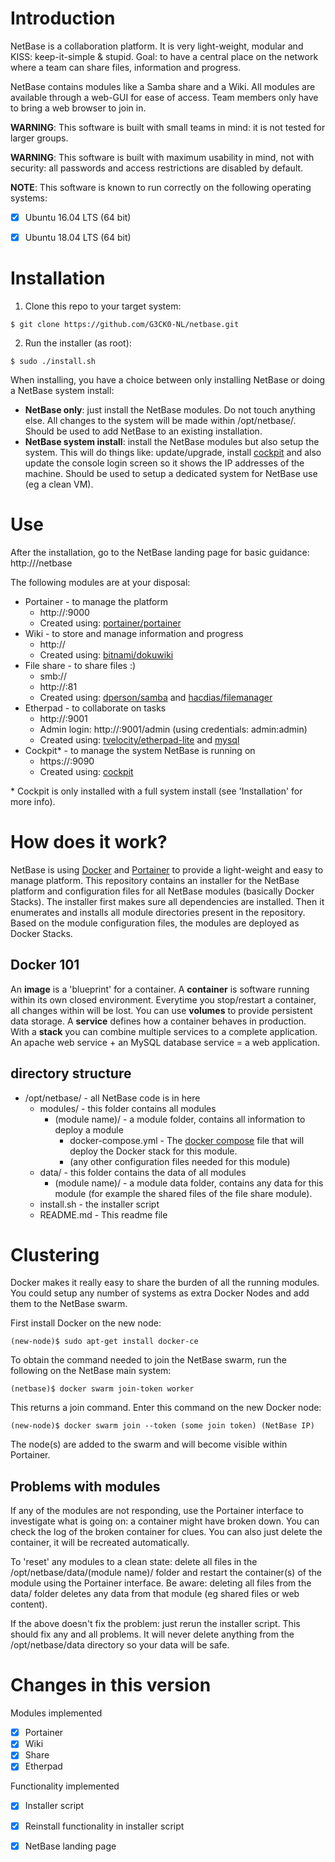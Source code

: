 # Introduction

NetBase is a collaboration platform. It is very light-weight, modular and KISS: keep-it-simple & stupid.
Goal: to have a central place on the network where a team can share files, information and progress.

NetBase contains modules like a Samba share and a Wiki. All modules are available through a web-GUI for ease of access.
Team members only have to bring a web browser to join in.

**WARNING**: This software is built with small teams in mind: it is not tested for larger groups.

**WARNING**: This software is built with maximum usability in mind, not with security: all passwords and access restrictions are disabled by default.

**NOTE**: This software is known to run correctly on the following operating systems:
- [x] Ubuntu 16.04 LTS (64 bit)
- [x] Ubuntu 18.04 LTS (64 bit)


# Installation

1. Clone this repo to your target system:
```
$ git clone https://github.com/G3CK0-NL/netbase.git
```
2. Run the installer (as root):
```
$ sudo ./install.sh
```

When installing, you have a choice between only installing NetBase or doing a NetBase system install:
* **NetBase only**: just install the NetBase modules. Do not touch anything else. All changes to the system will be made within /opt/netbase/. Should be used to add NetBase to an existing installation.
* **NetBase system install**: install the NetBase modules but also setup the system. This will do things like: update/upgrade, install [cockpit](http://cockpit-project.org) and also update the console login screen so it shows the IP addresses of the machine. Should be used to setup a dedicated system for NetBase use (eg a clean VM).


# Use

After the installation, go to the NetBase landing page for basic guidance:
http://<your-ip>/netbase

The following modules are at your disposal:

* Portainer - to manage the platform
  * http://<your-ip>:9000
  * Created using: [portainer/portainer](https://hub.docker.com/r/portainer/portainer)
* Wiki - to store and manage information and progress
  * http://<your-ip>
  * Created using: [bitnami/dokuwiki](https://hub.docker.com/r/bitnami/dokuwiki)
* File share - to share files :)
  * smb://<your-ip>
  * http://<your-ip>:81
  * Created using: [dperson/samba](https://hub.docker.com/r/dperson/samba) and [hacdias/filemanager](https://hub.docker.com/r/hacdias/filemanager)
* Etherpad - to collaborate on tasks
  * http://<your-ip>:9001
  * Admin login: http://<your ip>:9001/admin (using credentials: admin:admin)
  * Created using: [tvelocity/etherpad-lite](https://hub.docker.com/r/tvelocity/etherpad-lite) and [mysql](https://hub.docker.com/_/mysql)
* Cockpit* - to manage the system NetBase is running on
  * https://<your-ip>:9090
  * Created using: [cockpit](http://cockpit-project.org)


\* Cockpit is only installed with a full system install (see 'Installation' for more info).


# How does it work?

NetBase is using [Docker](https://www.docker.com) and [Portainer](https://portainer.io) to provide a light-weight and easy to manage platform.
This repository contains an installer for the NetBase platform and configuration files for all NetBase modules (basically Docker Stacks).
The installer first makes sure all dependencies are installed. Then it enumerates and installs all module directories present in the repository.
Based on the module configuration files, the modules are deployed as Docker Stacks.

## Docker 101

An **image** is a 'blueprint' for a container. A **container** is software running within its own closed environment. Everytime you stop/restart a container, all changes within will be lost. You can use **volumes** to provide persistent data storage. A **service** defines how a container behaves in production. With a **stack** you can combine multiple services to a complete application. An apache web service + an MySQL database service = a web application.


## directory structure

* /opt/netbase/ - all NetBase code is in here
  * modules/ - this folder contains all modules
    * (module name)/ - a module folder, contains all information to deploy a module
      * docker-compose.yml - The [docker compose](https://docs.docker.com/compose) file that will deploy the Docker stack for this module.
      * (any other configuration files needed for this module)
  * data/ - this folder contains the data of all modules
    * (module name)/ - a module data folder, contains any data for this module (for example the shared files of the file share module).
  * install.sh - the installer script
  * README.md - This readme file


# Clustering

Docker makes it really easy to share the burden of all the running modules. You could setup any number of systems as extra Docker Nodes and add them to the NetBase swarm.

First install Docker on the new node:
```
(new-node)$ sudo apt-get install docker-ce
```

To obtain the command needed to join the NetBase swarm, run the following on the NetBase main system:
```
(netbase)$ docker swarm join-token worker
```

This returns a join command. Enter this command on the new Docker node:
```
(new-node)$ docker swarm join --token (some join token) (NetBase IP)
```

The node(s) are added to the swarm and will become visible within Portainer.


## Problems with modules

If any of the modules are not responding, use the Portainer interface to investigate what is going on: a container might have broken down. You can check the log of the broken container for clues. You can also just delete the container, it will be recreated automatically.

To 'reset' any modules to a clean state: delete all files in the /opt/netbase/data/(module name)/ folder and restart the container(s) of the module using the Portainer interface. Be aware: deleting all files from the data/ folder deletes any data from that module (eg shared files or web content).

If the above doesn't fix the problem: just rerun the installer script. This should fix any and all problems. It will never delete anything from the /opt/netbase/data directory so your data will be safe.


# Changes in this version

Modules implemented
- [x] Portainer
- [x] Wiki
- [x] Share
- [x] Etherpad

Functionality implemented
- [x] Installer script
- [x] Reinstall functionality in installer script
- [x] NetBase landing page

